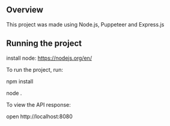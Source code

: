 ## Overview

This project was made using Node.js, Puppeteer and Express.js

## Running the project

install node: https://nodejs.org/en/

To run the project, run:

npm install

node .

To view the API response:

open http://localhost:8080
